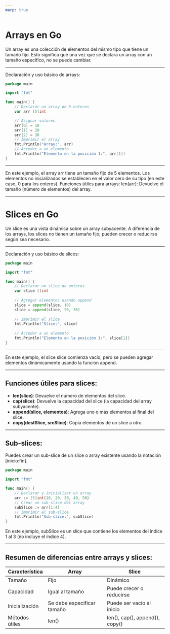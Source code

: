 ```yaml
---
marp: true
---
```


# Arrays en Go
Un array es una colección de elementos del mismo tipo que tiene un tamaño fijo. Esto significa que una vez que se declara un array con un tamaño específico, no se puede cambiar.

---

Declaración y uso básico de arrays:
```go
package main

import "fmt"

func main() {
    // Declarar un array de 5 enteros
    var arr [5]int

    // Asignar valores
    arr[0] = 10
    arr[1] = 20
    arr[2] = 30
    // Imprimir el array
    fmt.Println("Array:", arr)
    // Acceder a un elemento
    fmt.Println("Elemento en la posición 1:", arr[1])
}
```

---

En este ejemplo, el array arr tiene un tamaño fijo de 5 elementos.
Los elementos no inicializados se establecen en el valor cero de su tipo (en este caso, 0 para los enteros).
Funciones útiles para arrays:
len(arr): Devuelve el tamaño (número de elementos) del array.

---

# Slices en Go
Un slice es una vista dinámica sobre un array subyacente. A diferencia de los arrays, los slices no tienen un tamaño fijo; pueden crecer o reducirse según sea necesario.

---

Declaración y uso básico de slices:
```go
package main

import "fmt"

func main() {
    // Declarar un slice de enteros
    var slice []int
    
    // Agregar elementos usando append
    slice = append(slice, 10)
    slice = append(slice, 20, 30)
    
    // Imprimir el slice
    fmt.Println("Slice:", slice)
    
    // Acceder a un elemento
    fmt.Println("Elemento en la posición 1:", slice[1])
}
```

---

En este ejemplo, el slice slice comienza vacío, pero se pueden agregar elementos dinámicamente usando la función append.

---

## Funciones útiles para slices:
- **len(slice)**: Devuelve el número de elementos del slice.
- **cap(slice)**: Devuelve la capacidad del slice (la capacidad del array subyacente).
- **append(slice, elementos)**: Agrega uno o más elementos al final del slice.
- **copy(destSlice, srcSlice)**: Copia elementos de un slice a otro.

---

## Sub-slices:
Puedes crear un sub-slice de un slice o array existente usando la notación [inicio:fin].

```go
package main

import "fmt"

func main() {
    // Declarar y inicializar un array
    arr := [5]int{10, 20, 30, 40, 50}
    // Crear un sub-slice del array
    subSlice := arr[1:4]
    // Imprimir el sub-slice
    fmt.Println("Sub-slice:", subSlice)
}
```
En este ejemplo, subSlice es un slice que contiene los elementos del índice 1 al 3 (no incluye el índice 4).

---

## Resumen de diferencias entre arrays y slices:
|Característica|Array   |Slice    |
|--------------|--------|---------|
|Tamaño        |Fijo    |Dinámico |
|Capacidad     |Igual al tamaño|Puede crecer o reducirse|
|Inicialización|Se debe especificar tamaño|Puede ser vacío al inicio|
Métodos útiles|len()|len(), cap(), append(), copy()|
